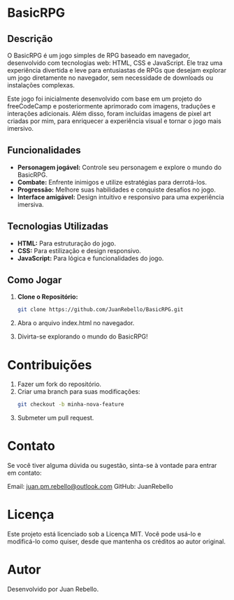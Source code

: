 
# BasicRPG

## Descrição
O BasicRPG é um jogo simples de RPG baseado em navegador, desenvolvido com tecnologias web: HTML, CSS e JavaScript. Ele traz uma experiência divertida e leve para entusiastas de RPGs que desejam explorar um jogo diretamente no navegador, sem necessidade de downloads ou instalações complexas.

Este jogo foi inicialmente desenvolvido com base em um projeto do freeCodeCamp e posteriormente aprimorado com imagens, traduções e interações adicionais. Além disso, foram incluídas imagens de pixel art criadas por mim, para enriquecer a experiência visual e tornar o jogo mais imersivo.
## Funcionalidades

- **Personagem jogável:** Controle seu personagem e explore o mundo do BasicRPG.
- **Combate:** Enfrente inimigos e utilize estratégias para derrotá-los.
- **Progressão:** Melhore suas habilidades e conquiste desafios no jogo.
- **Interface amigável:** Design intuitivo e responsivo para uma experiência imersiva.

## Tecnologias Utilizadas

- **HTML:** Para estruturação do jogo.
- **CSS:** Para estilização e design responsivo.
- **JavaScript:** Para lógica e funcionalidades do jogo.

## Como Jogar

1. **Clone o Repositório:**

   ```bash
   git clone https://github.com/JuanRebello/BasicRPG.git
   
2. Abra o arquivo index.html no navegador.

3. Divirta-se explorando o mundo do BasicRPG!

# Contribuições

  1. Fazer um fork do repositório.
  2. Criar uma branch para suas modificações:
     ```bash
     git checkout -b minha-nova-feature

  3. Submeter um pull request.


# Contato
  Se você tiver alguma dúvida ou sugestão, sinta-se à vontade para entrar em contato:

  Email: juan.pm.rebello@outlook.com
  GitHub: JuanRebello

# Licença

Este projeto está licenciado sob a Licença MIT. Você pode usá-lo e modificá-lo como quiser, desde que mantenha os créditos ao autor original.

# Autor

Desenvolvido por Juan Rebello.
